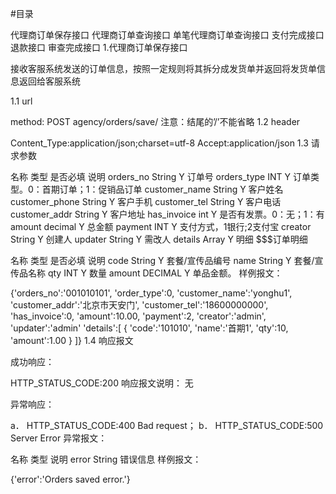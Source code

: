 #目录

代理商订单保存接口
代理商订单查询接口
单笔代理商订单查询接口
支付完成接口
退款接口
审查完成接口
1.代理商订单保存接口

接收客服系统发送的订单信息，按照一定规则将其拆分成发货单并返回将发货单信息返回给客服系统

1.1 url

method: POST
agency/orders/save/
注意：结尾的’/’不能省略
1.2 header

Content_Type:application/json;charset=utf-8
Accept:application/json
1.3 请求参数

名称	类型	是否必填	说明
orders_no	String	Y	订单号
orders_type	INT	Y	订单类型。0：首期订单；1：促销品订单
customer_name	String	Y	客户姓名
customer_phone	String	Y	客户手机
customer_tel	String	Y	客户电话
customer_addr	String	Y	客户地址
has_invoice	int	Y	是否有发票。0：无；1：有
amount	decimal	Y	总金额
payment	INT	Y	支付方式，1银行;2支付宝
creator	String	Y	创建人
updater	String	Y	需改人
details	Array	Y	明细
$$$订单明细

名称	类型	是否必填	说明
code	String	Y	套餐/宣传品编号
name	String	Y	套餐/宣传品名称
qty	INT	Y	数量
amount	DECIMAL	Y	单品金额。
样例报文：

{'orders_no':'001010101',
'order_type':0,
'customer_name':'yonghu1',
'customer_addr':'北京市天安门',
'customer_tel':'18600000000',
'has_invoice':0,
'amount':10.00,
'payment':2,
'creator':'admin',
'updater':'admin'
'details':[
    {
        'code':'101010',
        'name':'首期1',
        'qty':10,
        'amount':1.00
    }
]}
1.4 响应报文

成功响应：

HTTP_STATUS_CODE:200
响应报文说明： 无

异常响应：

a．    HTTP_STATUS_CODE:400 Bad request；
b．    HTTP_STATUS_CODE:500 Server Error
异常报文：

名称	类型	说明
error	String	错误信息
样例报文：

{'error':'Orders saved error.'}
